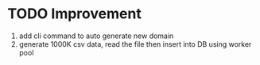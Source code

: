 # TODO Improvement

1. add cli command to auto generate new domain
2. generate 1000K csv data, read the file then insert into DB using worker pool